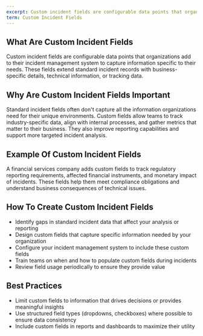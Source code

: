 ```yaml
---
excerpt: Custom incident fields are configurable data points that organizations add to their incident management system to capture information specific to their needs.
term: Custom Incident Fields
---
```

## What Are Custom Incident Fields

Custom incident fields are configurable data points that organizations add to their incident management system to capture information specific to their needs. These fields extend standard incident records with business-specific details, technical information, or tracking data.

## Why Are Custom Incident Fields Important

Standard incident fields often don't capture all the information organizations need for their unique environments. Custom fields allow teams to track industry-specific data, align with internal processes, and gather metrics that matter to their business. They also improve reporting capabilities and support more targeted incident analysis.

## Example Of Custom Incident Fields

A financial services company adds custom fields to track regulatory reporting requirements, affected financial instruments, and monetary impact of incidents. These fields help them meet compliance obligations and understand business consequences of technical issues.

## How To Create Custom Incident Fields

- Identify gaps in standard incident data that affect your analysis or reporting
- Design custom fields that capture specific information needed by your organization
- Configure your incident management system to include these custom fields
- Train teams on when and how to populate custom fields during incidents
- Review field usage periodically to ensure they provide value

## Best Practices

- Limit custom fields to information that drives decisions or provides meaningful insights
- Use structured field types (dropdowns, checkboxes) where possible to ensure data consistency
- Include custom fields in reports and dashboards to maximize their utility